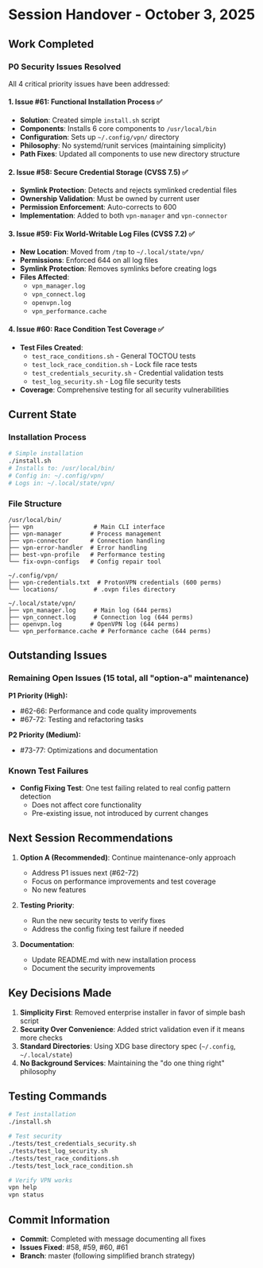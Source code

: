 # Session Handover - October 3, 2025

## Work Completed

### P0 Security Issues Resolved

All 4 critical priority issues have been addressed:

#### 1. Issue #61: Functional Installation Process ✅
- **Solution**: Created simple `install.sh` script
- **Components**: Installs 6 core components to `/usr/local/bin`
- **Configuration**: Sets up `~/.config/vpn/` directory
- **Philosophy**: No systemd/runit services (maintaining simplicity)
- **Path Fixes**: Updated all components to use new directory structure

#### 2. Issue #58: Secure Credential Storage (CVSS 7.5) ✅
- **Symlink Protection**: Detects and rejects symlinked credential files
- **Ownership Validation**: Must be owned by current user
- **Permission Enforcement**: Auto-corrects to 600
- **Implementation**: Added to both `vpn-manager` and `vpn-connector`

#### 3. Issue #59: Fix World-Writable Log Files (CVSS 7.2) ✅
- **New Location**: Moved from `/tmp` to `~/.local/state/vpn/`
- **Permissions**: Enforced 644 on all log files
- **Symlink Protection**: Removes symlinks before creating logs
- **Files Affected**:
  - `vpn_manager.log`
  - `vpn_connect.log`
  - `openvpn.log`
  - `vpn_performance.cache`

#### 4. Issue #60: Race Condition Test Coverage ✅
- **Test Files Created**:
  - `test_race_conditions.sh` - General TOCTOU tests
  - `test_lock_race_condition.sh` - Lock file race tests
  - `test_credentials_security.sh` - Credential validation tests
  - `test_log_security.sh` - Log file security tests
- **Coverage**: Comprehensive testing for all security vulnerabilities

## Current State

### Installation Process
```bash
# Simple installation
./install.sh
# Installs to: /usr/local/bin/
# Config in: ~/.config/vpn/
# Logs in: ~/.local/state/vpn/
```

### File Structure
```
/usr/local/bin/
├── vpn                 # Main CLI interface
├── vpn-manager        # Process management
├── vpn-connector      # Connection handling
├── vpn-error-handler  # Error handling
├── best-vpn-profile   # Performance testing
└── fix-ovpn-configs   # Config repair tool

~/.config/vpn/
├── vpn-credentials.txt  # ProtonVPN credentials (600 perms)
└── locations/          # .ovpn files directory

~/.local/state/vpn/
├── vpn_manager.log     # Main log (644 perms)
├── vpn_connect.log     # Connection log (644 perms)
├── openvpn.log        # OpenVPN log (644 perms)
└── vpn_performance.cache # Performance cache (644 perms)
```

## Outstanding Issues

### Remaining Open Issues (15 total, all "option-a" maintenance)

**P1 Priority (High):**
- #62-66: Performance and code quality improvements
- #67-72: Testing and refactoring tasks

**P2 Priority (Medium):**
- #73-77: Optimizations and documentation

### Known Test Failures
- **Config Fixing Test**: One test failing related to real config pattern detection
  - Does not affect core functionality
  - Pre-existing issue, not introduced by current changes

## Next Session Recommendations

1. **Option A (Recommended)**: Continue maintenance-only approach
   - Address P1 issues next (#62-72)
   - Focus on performance improvements and test coverage
   - No new features

2. **Testing Priority**:
   - Run the new security tests to verify fixes
   - Address the config fixing test failure if needed

3. **Documentation**:
   - Update README.md with new installation process
   - Document the security improvements

## Key Decisions Made

1. **Simplicity First**: Removed enterprise installer in favor of simple bash script
2. **Security Over Convenience**: Added strict validation even if it means more checks
3. **Standard Directories**: Using XDG base directory spec (`~/.config`, `~/.local/state`)
4. **No Background Services**: Maintaining the "do one thing right" philosophy

## Testing Commands

```bash
# Test installation
./install.sh

# Test security
./tests/test_credentials_security.sh
./tests/test_log_security.sh
./tests/test_race_conditions.sh
./tests/test_lock_race_condition.sh

# Verify VPN works
vpn help
vpn status
```

## Commit Information
- **Commit**: Completed with message documenting all fixes
- **Issues Fixed**: #58, #59, #60, #61
- **Branch**: master (following simplified branch strategy)
